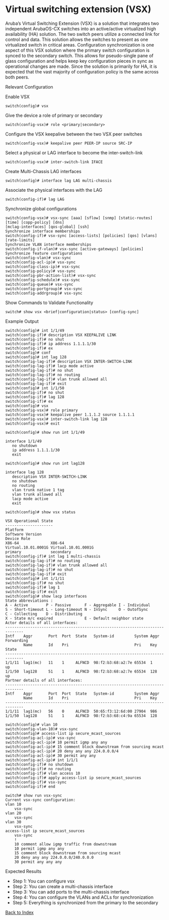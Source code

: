 # Virtual switching extension (VSX) 

Aruba’s Virtual Switching Extension (VSX) is a solution that integrates two independent ArubaOS-CX switches into an active/active virtualized high availability (HA) solution. The two switch peers utilize a connected link for control and data. This solution allows the switches to present as one virtualized switch in critical areas. Configuration synchronization is one aspect of this VSX solution where the primary switch configuration is synced to the secondary switch. This allows for pseudo-single pane of glass configuration and helps keep key configuration pieces in sync as operational changes are made. Since the solution is primarily for HA, it is expected that the vast majority of configuration policy is the same across both peers. 

Relevant Configuration 

Enable VSX 

```
switch(config)# vsx
```

Give the device a role of primary or secondary 

```
switch(config-vsx)# role <primary|secondary>
```

Configure the VSX keepalive between the two VSX peer switches 

```
switch(config-vsx)# keepalive peer PEER-IP source SRC-IP
```

Select a physical or LAG interface to become the inter-switch-link 

```
switch(config-vsx)# inter-switch-link IFACE
```

Create Multi-Chassis LAG interfaces 

```
switch(config)# interface lag LAG multi-chassis
```

Associate the physical interfaces with the LAG 
```
switch(config-if)# lag LAG
```

Synchronize global configurations 

```
switch(config-vsx)# vsx-sync [aaa] [sflow] [snmp] [static-routes] [time] [copp-policy] [dns]
[mclag-interfaces] [qos-global] [ssh]
Synchronize interface memberships 
switch(config-if)# vsx-sync [access-lists] [policies] [qos] [vlans] [rate-limits]
Synchronize VLAN interface memberships 
switch(config-if-vlan)# vsx-sync [active-gateways] [policies]
Synchronize feature configurations 
switch(config-vlan)# vsx-sync
switch(config-acl-ip)# vsx-sync
switch(config-class-ip)# vsx-sync
switch(config-policy)# vsx-sync
switch(config-pbr-action-list)# vsx-sync
switch(config-schedule)# vsx-sync
switch(config-queue)# vsx-sync
switch(config-portgroup)# vsx-sync
switch(config-addrgroup)# vsx-sync
```

Show Commands to Validate Functionality 

```
switch# show vsx <brief|configuration|status> [config-sync]
```

Example Output 

```
switch(config)# int 1/1/49
switch(config-if)# description VSX KEEPALIVE LINK
switch(config-if)# no shut
switch(config-if)# ip address 1.1.1.1/30
switch(config-if)# ex
switch(config)# conf
switch(config)# int lag 128
switch(config-lag-if)# description VSX INTER-SWITCH-LINK
switch(config-lag-if)# lacp mode active
switch(config-lag-if)# no shut
switch(config-lag-if)# no routing
switch(config-lag-if)# vlan trunk allowed all
switch(config-lag-if)# exit
switch(config)# int 1/1/50
switch(config-if)# no shut
switch(config-if)# lag 128
switch(config-if)# ex
switch(config)# vsx
switch(config-vsx)# role primary
switch(config-vsx)# keepalive peer 1.1.1.2 source 1.1.1.1
switch(config-vsx)# inter-switch-link lag 128
switch(config-vsx)# exit

switch(config)# show run int 1/1/49

interface 1/1/49
   no shutdown
   ip address 1.1.1.1/30
   exit

switch(config)# show run int lag128

interface lag 128
   description VSX INTER-SWITCH-LINK
   no shutdown
   no routing
   vlan trunk native 1 tag
   vlan trunk allowed all
   lacp mode active
   exit

switch(config)# show vsx status

VSX Operational State
---------------------
Platform
Software Version
Device Role
X86-64              X86-64
Virtual.10.01.0001G Virtual.10.01.0001G
primary             secondary
switch(config-if)# int lag 1 multi-chassis
switch(config-lag-if)# no routing
switch(config-lag-if)# vlan trunk allowed all
switch(config-lag-if)# no shut
switch(config-lag-if)# exit
switch(config)# int 1/1/11
switch(config-if)# no shut
switch(config-if)# lag 1
switch(config-if)# exit
switch(config)# show lacp interfaces
State abbreviations :
A - Active        P - Passive      F - Aggregable I - Individual
S - Short-timeout L - Long-timeout N - InSync     O - OutofSync
C - Collecting    D - Distributing
X - State m/c expired              E - Default neighbor state
Actor details of all interfaces:
------------------------------------------------------------------------------
Intf    Aggr       Port  Port  State   System-id         System Aggr Forwarding
        Name       Id    Pri                             Pri    Key  State
------------------------------------------------------------------------------
1/1/11  lag1(mc)   11    1     ALFNCD  98:f2:b3:68:a2:7e 65534  1    up
1/1/50  lag128     51    1     ALFNCD  98:f2:b3:68:a2:7e 65534  128  up
Partner details of all interfaces:
------------------------------------------------------------------------------
Intf    Aggr       Port  Port  State   System-id         System Aggr
        Name       Id    Pri                             Pri    Key
------------------------------------------------------------------------------
1/1/11  lag1(mc)   56    0     ALFNCD  50:65:f3:12:6d:00 27904  986
1/1/50  lag128     51    1     ALFNCD  98:f2:b3:68:c4:9a 65534  128

switch(config)# vlan 10
switch(config-vlan-10)# vsx-sync
switch(config)# access-list ip secure_mcast_sources
switch(config-acl-ip)# vsx-sync
switch(config-acl-ip)# 10 permit igmp any any
switch(config-acl-ip)# 15 comment block downstream from sourcing mcast
switch(config-acl-ip)# 20 deny any any 224.0.0.0/4
switch(config-acl-ip)# 30 permit any any
switch(config-acl-ip)# int 1/1/1
switch(config-if)# no shutdown
switch(config-if)# no routing
switch(config-if)# vlan access 10
switch(config-if)# apply access-list ip secure_mcast_sources
switch(config-if)# vsx-sync
switch(config-if)# end

switch# show run vsx-sync
Current vsx-sync configuration:
vlan 10
    vsx-sync
vlan 20
    vsx-sync
vlan 30
    vsx-sync
access-list ip secure_mcast_sources
    vsx-sync
    !
    10 comment allow igmp traffic from downstream
    10 permit igmp any any
    15 comment block downstream from sourcing mcast
    20 deny any any 224.0.0.0/240.0.0.0
    30 permit any any any
```

Expected Results 

* Step 1: You can configure vsx
* Step 2: You can create a multi-chassis interface
* Step 3: You can add ports to the multi-chassis interface
* Step 4: You can configure the VLANs and ACLs for synchronization
* Step 5: Everything is synchronized from the primary to the secondary  

	
[Back to Index](/docs-csm/operations/network/network_management_install_guide/aruba/index)
